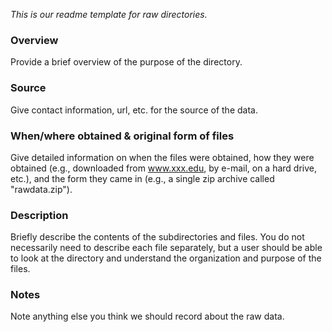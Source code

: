 _This is our readme template for raw directories._

### Overview
Provide a brief overview of the purpose of the directory.

### Source
Give contact information, url, etc. for the source of the data.

### When/where obtained & original form of files
Give detailed information on when the files were obtained, how they were obtained (e.g., downloaded from www.xxx.edu, by e-mail, on a hard drive, etc.), and the form they came in (e.g., a single zip archive called "rawdata.zip").

### Description
Briefly describe the contents of the subdirectories and files. You do not necessarily need to describe each file separately, but a user should be able to look at the directory and understand the organization and purpose of the files.

### Notes
Note anything else you think we should record about the raw data.
